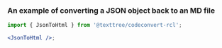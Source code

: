 ### An example of converting a JSON object back to an MD file

```jsx
import { JsonToHtml } from '@texttree/codeconvert-rcl';

<JsonToHtml />;
```
